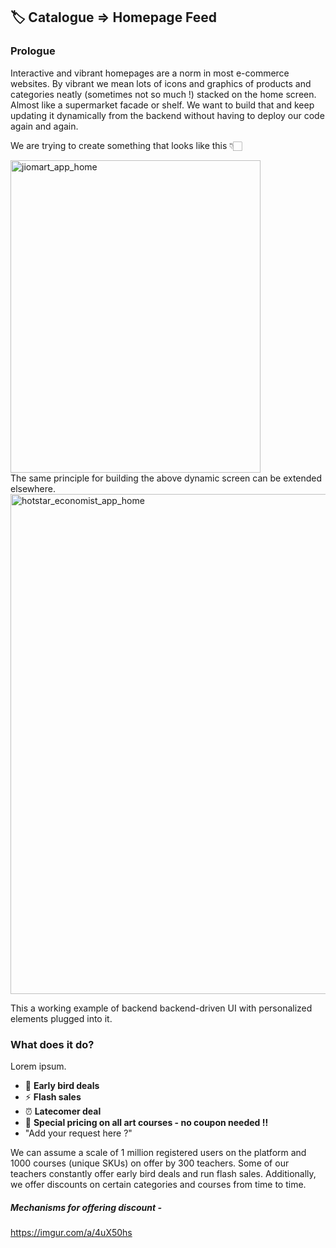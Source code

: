 ## 🏷️ Catalogue => Homepage Feed


### Prologue

Interactive and vibrant homepages are a norm in most e-commerce websites. By vibrant we mean lots of icons and graphics of products and categories neatly (sometimes not so much !) stacked on the home screen. Almost like a supermarket facade or shelf. We want to build that and keep updating it dynamically from the backend without having to deploy our code again and again. 

We are trying to create something that looks like this 👇🏻


<img src="https://lh3.googleusercontent.com/d/1MaxSvGc4vUTpsI5nJru6pcRAdTR7uyHk" width="400" height="500" alt="jiomart_app_home"/>

</br>
The same principle for building the above dynamic screen can be extended elsewhere.

<img src="https://lh3.googleusercontent.com/d/1T73ovpdbhft7rygyOf_d43FmraR1z4O2" width="650" height="800" alt="hotstar_economist_app_home"/>




This a working example of backend backend-driven UI with personalized elements plugged into it.

### What does it do?

Lorem ipsum. 

- 🦅 **Early bird deals**
- ⚡️ **Flash sales**
- ⏰ **Latecomer deal**
- 💫 **Special pricing on all art courses - no coupon needed !!**
- "Add your request here ?"


We can assume a scale of 1 million registered users on the platform and 1000 courses (unique SKUs) on offer by 300 teachers. Some of our teachers constantly offer early bird deals and run flash sales. Additionally, we offer discounts on certain categories and courses from time to time.


##### Mechanisms for offering discount -


https://imgur.com/a/4uX50hs
